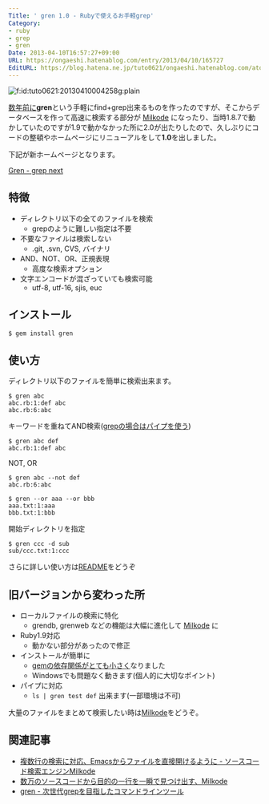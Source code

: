```yaml
---
Title: ' gren 1.0 - Rubyで使えるお手軽grep'
Category:
- ruby
- grep
- gren
Date: 2013-04-10T16:57:27+09:00
URL: https://ongaeshi.hatenablog.com/entry/2013/04/10/165727
EditURL: https://blog.hatena.ne.jp/tuto0621/ongaeshi.hatenablog.com/atom/entry/6435988827676971323
---
```


<p><span itemscope itemtype="http://schema.org/Photograph"><img src="http://cdn-ak.f.st-hatena.com/images/fotolife/t/tuto0621/20130410/20130410004258.gif" alt="f:id:tuto0621:20130410004258g:plain" title="f:id:tuto0621:20130410004258g:plain" class="hatena-fotolife" itemprop="image"></span></p>

[数年前に](http://ongaeshi.hatenablog.com/entry/20100802/1280763964)**gren**という手軽にfind+grep出来るものを作ったのですが、そこからデータベースを作って高速に検索する部分が [Milkode](http://milkode.ongaeshi.me) になったり、当時1.8.7で動かしていたのですが1.9で動かなかった所に2.0が出たりしたので、久しぶりにコードの整頓やホームページにリニューアルをして**1.0**を出しました。

下記が新ホームページとなります。

[Gren - grep next](http://gren.ongaeshi.me/)

## 特徴
- ディレクトリ以下の全てのファイルを検索
  - grepのように難しい指定は不要
- 不要なファイルは検索しない
  - .git, .svn, CVS, バイナリ
- AND、NOT、OR、正規表現
  - 高度な検索オプション
- 文字エンコードが混ざっていても検索可能
  - utf-8, utf-16, sjis, euc

## インストール

```
$ gem install gren
```

## 使い方
ディレクトリ以下のファイルを簡単に検索出来ます。

```
$ gren abc
abc.rb:1:def abc
abc.rb:6:abc
```

キーワードを重ねてAND検索([grepの場合はパイプを使う](http://www.atmarkit.co.jp/bbs/phpBB/viewtopic.php?topic=30584&forum=10))

```
$ gren abc def
abc.rb:1:def abc
```

NOT, OR

```
$ gren abc --not def
abc.rb:6:abc

$ gren --or aaa --or bbb
aaa.txt:1:aaa
bbb.txt:1:bbb
```

開始ディレクトリを指定

```
$ gren ccc -d sub
sub/ccc.txt:1:ccc
```

さらに詳しい使い方は[README](https://github.com/ongaeshi/gren/blob/master/README.ja.md)をどうぞ


## 旧バージョンから変わった所
- ローカルファイルの検索に特化
  - grendb, grenweb などの機能は大幅に進化して [Milkode](http://milkode.ongaeshi.me) に
- Ruby1.9対応
  - 動かない部分があったので修正
- インストールが簡単に
  - [gemの依存関係がとても小さく](https://rubygems.org/gems/gren)なりました
  - Windowsでも問題なく動きます(個人的に大切なポイント)
- パイプに対応
  - `ls | gren test def` 出来ます(一部環境は不可)


 大量のファイルをまとめて検索したい時は[Milkode](http://milkode.ongaeshi.me)をどうぞ。

## 関連記事
- [複数行の検索に対応、Emacsからファイルを直接開けるように - ソースコード検索エンジンMilkode](http://ongaeshi.hatenablog.com/entry/2013/03/28/152538)
- [数万のソースコードから目的の一行を一瞬で見つけ出す、Milkode](http://ongaeshi.hatenablog.com/entry/20110730/1312040692)
- [gren - 次世代grepを目指したコマンドラインツール](http://ongaeshi.hatenablog.com/entry/20100802/1280763964)
